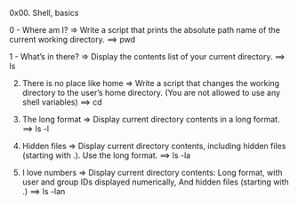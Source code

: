 0x00. Shell, basics

0 - Where am I? => Write a script that prints the absolute path name of the current working directory.
==> pwd

1 - What’s in there? => Display the contents list of your current directory.
==> ls

2. There is no place like home => Write a script that changes the working directory to the user’s home directory. (You are not allowed to use any shell variables)
==> cd 

3. The long format => Display current directory contents in a long format.
==> ls -l

4. Hidden files => Display current directory contents, including hidden files (starting with .). Use the long format.
==> ls -la

5. I love numbers => Display current directory contents: Long format, with user and group IDs displayed numerically, And hidden files (starting with .)
==> ls -lan
 
